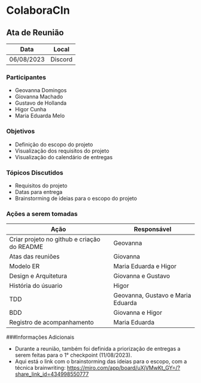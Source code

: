 # ColaboraCIn


## Ata de Reunião

Data         | Local
------------ | -------------
06/08/2023   | Discord


### Participantes
* Geovanna Domingos
* Giovanna Machado
* Gustavo de Hollanda
* Higor Cunha
* Maria Eduarda Melo

### Objetivos
* Definição do escopo do projeto
* Visualização dos requisitos do projeto
* Visualização do calendário de entregas


### Tópicos Discutidos
* Requisitos do projeto
* Datas para entrega
* Brainstorming de ideias para o escopo do projeto

### Ações a serem tomadas
Ação         | Responsável   
------------ | ------------- 
Criar projeto no github e criação do README | Geovanna  
Atas das reuniões | Giovanna 
Modelo ER | Maria Eduarda e Higor
Design e Arquitetura | Giovanna e Gustavo
História do úsuario | Higor 
TDD | Geovanna, Gustavo e Maria Eduarda
BDD | Giovanna e Higor
Registro de acompanhamento | Maria Eduarda 

###Informações Adicionais
* Durante a reunião, também foi definida a priorização de entregas a serem feitas para o 1° checkpoint (11/08/2023).
* Aqui está o link com o brainstorming das ideias para o escopo, com a técnica brainwriting: https://miro.com/app/board/uXjVMwKt_GY=/?share_link_id=434998550777

